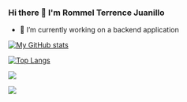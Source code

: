 ### Hi there 👋 I'm Rommel Terrence Juanillo


- 🔭 I’m currently working on a backend application


[![My GitHub stats](https://github-readme-stats.vercel.app/api?username=renceinbox)](https://github.com/anuraghazra/github-readme-stats)


[![Top Langs](https://github-readme-stats.vercel.app/api/top-langs/?username=renceinbox&layout=compact)](https://github.com/anuraghazra/github-readme-stats)

<a href="https://wakatime.com"><img src="https://wakatime.com/share/@renceInbox/0b969057-0471-4765-80d3-79a0f61c9b1d.png" /></a>

<a href="https://wakatime.com"><img src="https://wakatime.com/share/@renceInbox/7bf08956-34b3-487c-a768-6193d28244e1.png" /></a>
